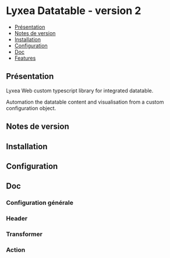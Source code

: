 # Lyxea Datatable - version 2

- [Présentation](#presentation)
- [Notes de version](#notes-de-version)
- [Installation](#installation)
- [Configuration](#configuration)
- [Doc](#doc)
- [Features](#features)

## Présentation

Lyxea Web custom typescript library for integrated datatable.

Automation the datatable content and visualisation from a custom configuration object.

## Notes de version

## Installation

## Configuration

## Doc

### Configuration générale

### Header

### Transformer

### Action
